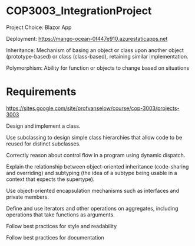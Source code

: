 # COP3003_IntegrationProject

Project Choice: Blazor App

Deployment: https://mango-ocean-0f447e910.azurestaticapps.net

Inheritance: Mechanism of basing an object or class upon another object (prototype-based) or class (class-based), retaining similar implementation.

Polymorphism: Ability for function or objects to change based on situations

# Requirements
https://sites.google.com/site/profvanselow/course/cop-3003/projects-3003

Design and implement a class. 

Use subclassing to design simple class hierarchies that allow code to be reused for distinct subclasses.

Correctly reason about control flow in a program using dynamic dispatch. 

Explain the relationship between object-oriented inheritance (code-sharing and overriding) and subtyping (the idea of a subtype being usable in a context that expects the supertype).

Use object-oriented encapsulation mechanisms such as interfaces and private members.

Define and use iterators and other operations on aggregates, including operations that take functions as arguments. 

Follow best practices for style and readability

Follow best practices for documentation
